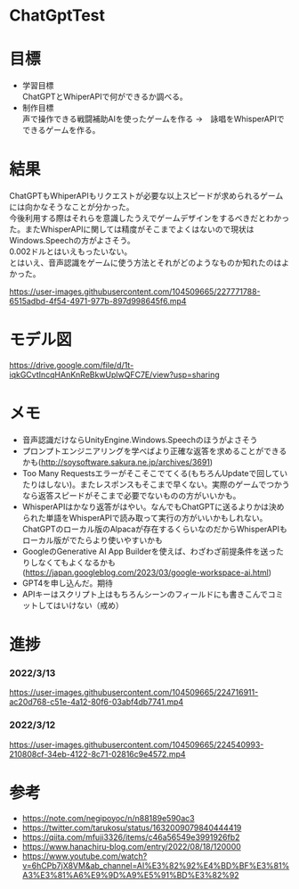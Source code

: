 # ChatGptTest  
# 目標  
- 学習目標  
ChatGPTとWhiperAPIで何ができるか調べる。
- 制作目標  
声で操作できる戦闘補助AIを使ったゲームを作る →　詠唱をWhisperAPIでできるゲームを作る。  

# 結果　
ChatGPTもWhiperAPIもリクエストが必要な以上スピードが求められるゲームには向かなそうなことが分かった。    
今後利用する際はそれらを意識したうえでゲームデザインをするべきだとわかった。またWhisperAPIに関しては精度がそこまでよくはないので現状はWindows.Speechの方がよさそう。  
0.002ドルとはいえもったいない。  
とはいえ、音声認識をゲームに使う方法とそれがどのようなものか知れたのはよかった。



https://user-images.githubusercontent.com/104509665/227771788-6515adbd-4f54-4971-977b-897d998645f6.mp4



# モデル図
https://drive.google.com/file/d/1t-iqkGCvtIncqHAnKnReBkwUplwQFC7E/view?usp=sharing

# メモ  
- 音声認識だけならUnityEngine.Windows.Speechのほうがよさそう
- プロンプトエンジニアリングを学べばより正確な返答を求めることができるかも(http://soysoftware.sakura.ne.jp/archives/3691)
- Too Many Requestsエラーがそこそこでてくる(もちろんUpdateで回していたりはしない)。またレスポンスもそこまで早くない。実際のゲームでつかうなら返答スピードがそこまで必要でないものの方がいいかも。
- WhisperAPIはかなり返答がはやい。なんでもChatGPTに送るよりかは決められた単語をWhisperAPIで読み取って実行の方がいいかもしれない。 ChatGPTのローカル版のAlpacaが存在するくらいなのだからWhisperAPIもローカル版がでたらより使いやすいかも
- GoogleのGenerative AI App Builderを使えば、わざわざ前提条件を送ったりしなくてもよくなるかも(https://japan.googleblog.com/2023/03/google-workspace-ai.html)
- GPT4を申し込んだ。期待
- APIキーはスクリプト上はもちろんシーンのフィールドにも書きこんでコミットしてはいけない（戒め） 

# 進捗  
### 2022/3/13


https://user-images.githubusercontent.com/104509665/224716911-ac20d768-c51e-4a12-80f6-03abf4db7741.mp4


### 2022/3/12


https://user-images.githubusercontent.com/104509665/224540993-210808cf-34eb-4122-8c71-02816c9e4572.mp4



# 参考
- https://note.com/negipoyoc/n/n88189e590ac3
- https://twitter.com/tarukosu/status/1632009079840444419  
- https://qiita.com/mfuji3326/items/c46a56549e3991926fb2  
- https://www.hanachiru-blog.com/entry/2022/08/18/120000  
- https://www.youtube.com/watch?v=6hCPb7jX8VM&ab_channel=AI%E3%82%92%E4%BD%BF%E3%81%A3%E3%81%A6%E9%9D%A9%E5%91%BD%E3%82%92

